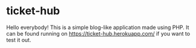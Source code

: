 # ticket-hub

Hello everybody! This is a simple blog-like application made using PHP. 
It can be found running on https://ticket-hub.herokuapp.com/ if you want to test it out.
